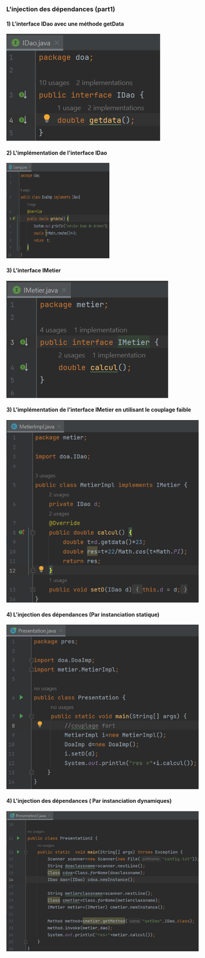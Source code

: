 <h3>L'injection des dépendances (part1) </h3>
<h4>1)  L'interface IDao avec une méthode getData</h4>
<img src="Captures/c2.png">
<h4>2) L'implémentation de l'interface IDao</h4>
<img src="Captures/c3.png" height="250" width="270">
<h4>3) L'interface IMetier</h4>
<img src="Captures/c4.png">
<h4>3) L'implémentation de l'interface IMetier en utilisant le couplage faible</h4>
<img src="Captures/c5.png">
<h4>4) L'injection des dépendances (Par instanciation statique)</h4>
<img src="Captures/c6.png">
<h4>4) L'injection des dépendances ( Par instanciation dynamiques)</h4>
<img src="Captures/c7.png"/>



